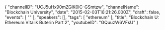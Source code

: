 {
    "channelID": "UCJ5uHx90mZGlK0lC-GSmtzw",
    "channelName": "Blockchain University",
    "date": "2015-02-03T16:21:26.000Z",
    "draft": false,
    "events": [
        ""
    ],
    "speakers": [],
    "tags": [
        "ethereum"
    ],
    "title": "Blockchain U: Ethereum Vitalik Buterin Part 2",
    "youtubeID": "GQuuzW6VFsU"
}